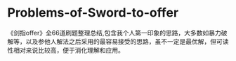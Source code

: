 # Problems-of-Sword-to-offer
《剑指offer》全66道刷题整理总结,包含我个人第一印象的思路，大多数如暴力破解等，以及参他人解法之后采用的最容易接受的思路，虽不一定是最优解，但可读性相对来说比较高，便于消化理解和应用。
